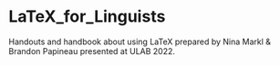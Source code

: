 # LaTeX_for_Linguists
Handouts and handbook about using LaTeX prepared by Nina Markl &amp; Brandon Papineau presented at ULAB 2022. 
